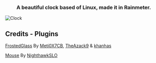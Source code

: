 <h3 align="center">
A beautiful clock based of Linux, made it in Rainmeter.
</h3>

![Clock](https://github.com/KazukiGames/Cool-Clock/assets/121910047/62a8670e-5cd0-4612-9259-75e7627635bf)


## Credits - Plugins
[FrostedGlass](https://github.com/Meti0X7CB/FrostedGlass) By [Meti0X7CB](https://github.com/Meti0X7CB), [TheAzack9](https://github.com/TheAzack9) & [khanhas](https://github.com/khanhas)

[Mouse](https://forum.rainmeter.net/viewtopic.php?t=26030) By [NighthawkSLO](https://github.com/NighthawkSLO)

